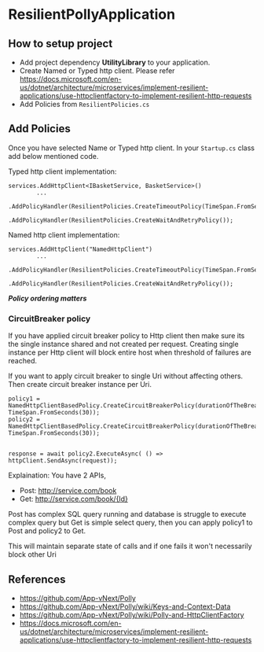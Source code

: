 ﻿# ResilientPollyApplication

## How to setup project

- Add project dependency <b>UtilityLibrary</b> to your application.
- Create Named or Typed http client. Please refer https://docs.microsoft.com/en-us/dotnet/architecture/microservices/implement-resilient-applications/use-httpclientfactory-to-implement-resilient-http-requests 
- Add Policies from `ResilientPolicies.cs`

## Add Policies
 Once you have selected Name or Typed http client. In your `Startup.cs` class add below mentioned code.

Typed http client implementation:
```
services.AddHttpClient<IBasketService, BasketService>()
        ...
        .AddPolicyHandler(ResilientPolicies.CreateTimeoutPolicy(TimeSpan.FromSeconds(20)))
        .AddPolicyHandler(ResilientPolicies.CreateWaitAndRetryPolicy());
```

Named http client implementation:
```
services.AddHttpClient("NamedHttpClient")
        ...
        .AddPolicyHandler(ResilientPolicies.CreateTimeoutPolicy(TimeSpan.FromSeconds(20)))
        .AddPolicyHandler(ResilientPolicies.CreateWaitAndRetryPolicy());
```

***Policy ordering matters***

### CircuitBreaker policy

If you have applied circuit breaker policy to Http client then make sure its the single instance shared and not created per request.
Creating single instance per Http client will block entire host when threshold of failures are reached.

If you want to apply circuit breaker to single Uri without affecting others. Then create circuit breaker instance per Uri.

```
policy1 = NamedHttpClientBasedPolicy.CreateCircuitBreakerPolicy(durationOfTheBreak: TimeSpan.FromSeconds(30));
policy2 = NamedHttpClientBasedPolicy.CreateCircuitBreakerPolicy(durationOfTheBreak: TimeSpan.FromSeconds(30));


response = await policy2.ExecuteAsync( () => httpClient.SendAsync(request));
``` 

Explaination: You have 2 APIs, 
- Post: http://service.com/book 
- Get: http://service.com/book/{Id}

Post has complex SQL query running and database is struggle to execute complex query but Get is simple select query, then you can apply
policy1 to Post and policy2 to Get.

This will maintain separate state of calls and if one fails it won't necessarily block other Uri

## References
- https://github.com/App-vNext/Polly
- https://github.com/App-vNext/Polly/wiki/Keys-and-Context-Data
- https://github.com/App-vNext/Polly/wiki/Polly-and-HttpClientFactory
- https://docs.microsoft.com/en-us/dotnet/architecture/microservices/implement-resilient-applications/use-httpclientfactory-to-implement-resilient-http-requests